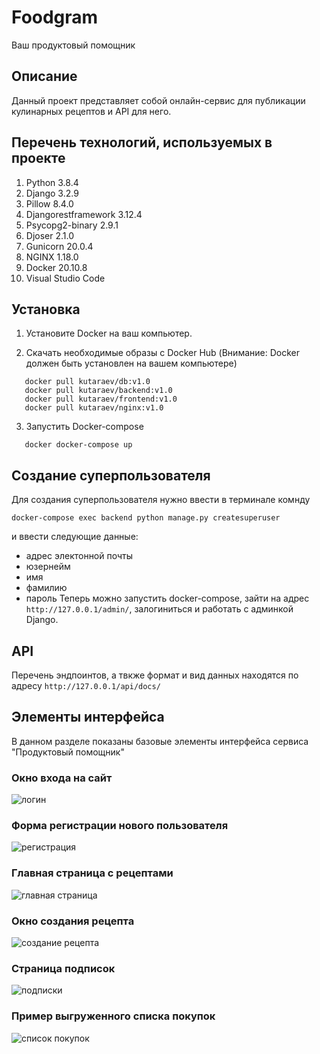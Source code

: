 # Foodgram
Ваш продуктовый помощник
## Описание
Данный проект представляет собой онлайн-сервис для публикации кулинарных рецептов и API для него.
## Перечень технологий, используемых в проекте
1. Python 3.8.4
2. Django 3.2.9
3. Pillow 8.4.0
4. Djangorestframework 3.12.4
5. Psycopg2-binary 2.9.1
6. Djoser 2.1.0
7. Gunicorn 20.0.4
8. NGINX 1.18.0
9. Docker 20.10.8
10. Visual Studio Code
## Установка

1. Установите Docker на ваш компьютер.

2. Скачать необходимые образы с Docker Hub
   (Внимание: Docker должен быть установлен на вашем компьютере)
 ```
    docker pull kutaraev/db:v1.0
    docker pull kutaraev/backend:v1.0
    docker pull kutaraev/frontend:v1.0
    docker pull kutaraev/nginx:v1.0
```
3. Запустить Docker-compose
 ```
    docker docker-compose up
```

## Создание суперпользователя
Для создания суперпользователя нужно ввести в терминале комнду
```
docker-compose exec backend python manage.py createsuperuser
```
и ввести следующие данные:
- адрес электонной почты
- юзернейм
- имя
- фамилию
- пароль
Теперь можно запустить docker-compose, зайти на адрес `http://127.0.0.1/admin/`, залогиниться и работать с админкой Django.

## API
Перечень эндпоинтов, а твкже формат и вид данных находятся по адресу `http://127.0.0.1/api/docs/`

## Элементы интерфейса
В данном разделе показаны базовые элементы интерфейса сервиса "Продуктовый помощник"
### Окно входа на сайт
![логин](https://i.postimg.cc/LXLWTfVj/image.png)
### Форма регистрации нового пользователя
![регистрация](https://i.postimg.cc/Prt7WCv8/image.png)
### Главная страница с рецептами
![главная страница](https://i.postimg.cc/k5kZKwWn/image.png)
### Окно создания рецепта
![создание рецепта](https://i.postimg.cc/jq69nH2b/image.png)
### Страница подписок
![подписки](https://i.postimg.cc/PJMRGj9x/image.png)
### Пример выгруженного списка покупок
![список покупок](https://i.postimg.cc/d3FxS1Wp/image.png)
